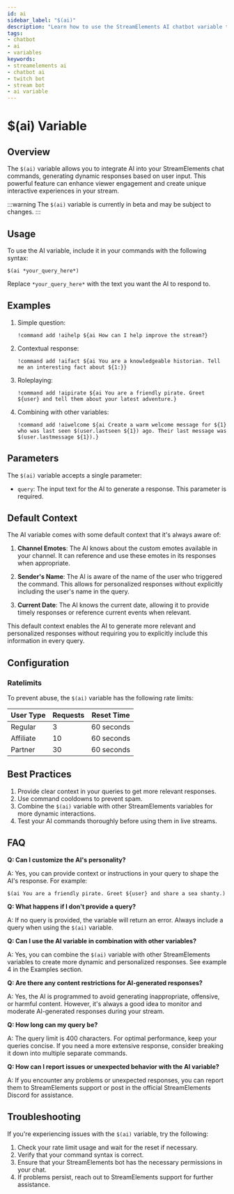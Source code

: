 ```yaml
---
id: ai
sidebar_label: "$(ai)"
description: "Learn how to use the StreamElements AI chatbot variable to generate dynamic responses in your stream chat."
tags:
- chatbot
- ai
- variables
keywords:
- streamelements ai
- chatbot ai
- twitch bot
- stream bot
- ai variable
---
```


# $(ai) Variable

## Overview

The `$(ai)` variable allows you to integrate AI into your StreamElements chat commands, generating dynamic responses based on user input. This powerful feature can enhance viewer engagement and create unique interactive experiences in your stream.

:::warning
The `$(ai)` variable is currently in beta and may be subject to changes.
:::

## Usage

To use the AI variable, include it in your commands with the following syntax:

```
$(ai *your_query_here*)
```

Replace `*your_query_here*` with the text you want the AI to respond to.

## Examples

1. Simple question:
   ```
   !command add !aihelp ${ai How can I help improve the stream?}
   ```

2. Contextual response:
   ```
   !command add !aifact ${ai You are a knowledgeable historian. Tell me an interesting fact about ${1:}}
   ```

3. Roleplaying:
   ```
   !command add !aipirate ${ai You are a friendly pirate. Greet ${user} and tell them about your latest adventure.}
   ```

4. Combining with other variables:
   ```
   !command add !aiwelcome ${ai Create a warm welcome message for ${1} who was last seen $(user.lastseen ${1}) ago. Their last message was $(user.lastmessage ${1}).}
   ```

## Parameters

The `$(ai)` variable accepts a single parameter:

- `query`: The input text for the AI to generate a response. This parameter is required.

## Default Context

The AI variable comes with some default context that it's always aware of:

1. **Channel Emotes**: The AI knows about the custom emotes available in your channel. It can reference and use these emotes in its responses when appropriate.

2. **Sender's Name**: The AI is aware of the name of the user who triggered the command. This allows for personalized responses without explicitly including the user's name in the query.

3. **Current Date**: The AI knows the current date, allowing it to provide timely responses or reference current events when relevant.

This default context enables the AI to generate more relevant and personalized responses without requiring you to explicitly include this information in every query.

## Configuration

### Ratelimits

To prevent abuse, the `$(ai)` variable has the following rate limits:

| User Type | Requests | Reset Time |
|-----------|----------|------------|
| Regular   | 3        | 60 seconds |
| Affiliate | 10       | 60 seconds |
| Partner   | 30       | 60 seconds |

## Best Practices

1. Provide clear context in your queries to get more relevant responses.
2. Use command cooldowns to prevent spam.
3. Combine the `$(ai)` variable with other StreamElements variables for more dynamic interactions.
4. Test your AI commands thoroughly before using them in live streams.

## FAQ

**Q: Can I customize the AI's personality?**

A: Yes, you can provide context or instructions in your query to shape the AI's response. For example:
```
$(ai You are a friendly pirate. Greet ${user} and share a sea shanty.)
```

**Q: What happens if I don't provide a query?**

A: If no query is provided, the variable will return an error. Always include a query when using the `$(ai)` variable.

**Q: Can I use the AI variable in combination with other variables?**

A: Yes, you can combine the `$(ai)` variable with other StreamElements variables to create more dynamic and personalized responses. See example 4 in the Examples section.

**Q: Are there any content restrictions for AI-generated responses?**

A: Yes, the AI is programmed to avoid generating inappropriate, offensive, or harmful content. However, it's always a good idea to monitor and moderate AI-generated responses during your stream.

**Q: How long can my query be?**

A: The query limit is 400 characters. For optimal performance, keep your queries concise. If you need a more extensive response, consider breaking it down into multiple separate commands.

**Q: How can I report issues or unexpected behavior with the AI variable?**

A: If you encounter any problems or unexpected responses, you can report them to StreamElements support or post in the official StreamElements Discord for assistance.

## Troubleshooting

If you're experiencing issues with the `$(ai)` variable, try the following:

1. Check your rate limit usage and wait for the reset if necessary.
2. Verify that your command syntax is correct.
3. Ensure that your StreamElements bot has the necessary permissions in your chat.
4. If problems persist, reach out to StreamElements support for further assistance.
